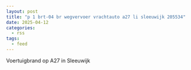 ```yaml
---
layout: post
title: "p 1 brt-04 br wegvervoer vrachtauto a27 li sleeuwijk 205534"
date: 2025-04-12
categories: 
  - rss
tags: 
  - feed
---
```


Voertuigbrand op A27 in Sleeuwijk
